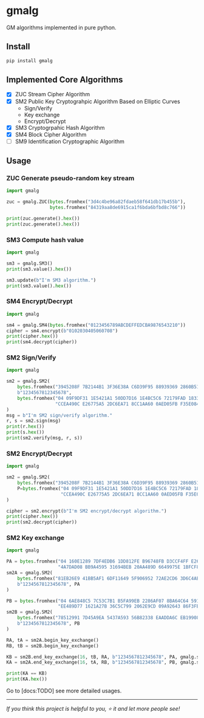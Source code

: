 # gmalg

GM algorithms implemented in pure python.

## Install

```bat
pip install gmalg
```

## Implemented Core Algorithms

- [x] ZUC Stream Cipher Algorithm
- [x] SM2 Public Key Cryptograhpic Algorithm Based on Elliptic Curves
  - Sign/Verify
  - Key exchange
  - Encrypt/Decrypt
- [x] SM3 Cryptogrpahic Hash Algorithm
- [x] SM4 Block Cipher Algorithm
- [ ] SM9 Identification Cryptographic Algorithm

## Usage

### ZUC Generate pseudo-random key stream

```python
import gmalg

zuc = gmalg.ZUC(bytes.fromhex("3d4c4be96a82fdaeb58f641db17b455b"),
                bytes.fromhex("84319aa8de6915ca1f6bda6bfbd8c766"))

print(zuc.generate().hex())
print(zuc.generate().hex())
```

### SM3 Compute hash value

```python
import gmalg

sm3 = gmalg.SM3()
print(sm3.value().hex())

sm3.update(b"I'm SM3 algorithm.")
print(sm3.value().hex())
```

### SM4 Encrypt/Decrypt

```python
import gmalg

sm4 = gmalg.SM4(bytes.fromhex("0123456789ABCDEFFEDCBA9876543210"))
cipher = sm4.encrypt(b"0102030405060708")
print(cipher.hex())
print(sm4.decrypt(cipher))
```

### SM2 Sign/Verify

```python
import gmalg

sm2 = gmalg.SM2(
    bytes.fromhex("3945208F 7B2144B1 3F36E38A C6D39F95 88939369 2860B51A 42FB81EF 4DF7C5B8"),
    b"1234567812345678",
    bytes.fromhex("04 09F9DF31 1E5421A1 50DD7D16 1E4BC5C6 72179FAD 1833FC07 6BB08FF3 56F35020"
                  "CCEA490C E26775A5 2DC6EA71 8CC1AA60 0AED05FB F35E084A 6632F607 2DA9AD13"),
)
msg = b"I'm SM2 sign/verify algorithm."
r, s = sm2.sign(msg)
print(r.hex())
print(s.hex())
print(sm2.verify(msg, r, s))
```

### SM2 Encrypt/Decrypt

```python
import gmalg

sm2 = gmalg.SM2(
    bytes.fromhex("3945208F 7B2144B1 3F36E38A C6D39F95 88939369 2860B51A 42FB81EF 4DF7C5B8"),
    P=bytes.fromhex("04 09F9DF31 1E5421A1 50DD7D16 1E4BC5C6 72179FAD 1833FC07 6BB08FF3 56F35020"
                    "CCEA490C E26775A5 2DC6EA71 8CC1AA60 0AED05FB F35E084A 6632F607 2DA9AD13"),
)

cipher = sm2.encrypt(b"I'm SM2 encrypt/decrypt algorithm.")
print(cipher.hex())
print(sm2.decrypt(cipher))
```

### SM2 Key exchange

```python
import gmalg

PA = bytes.fromhex("04 160E1289 7DF4EDB6 1DD812FE B96748FB D3CCF4FF E26AA6F6 DB9540AF 49C94232"
                   "4A7DAD08 BB9A4595 31694BEB 20AA489D 6649975E 1BFCF8C4 741B78B4 B223007F")
sm2A = gmalg.SM2(
    bytes.fromhex("81EB26E9 41BB5AF1 6DF11649 5F906952 72AE2CD6 3D6C4AE1 678418BE 48230029"),
    b"1234567812345678", PA
)

PB = bytes.fromhex("04 6AE848C5 7C53C7B1 B5FA99EB 2286AF07 8BA64C64 591B8B56 6F7357D5 76F16DFB"
                   "EE489D77 1621A27B 36C5C799 2062E9CD 09A92643 86F3FBEA 54DFF693 05621C4D")
sm2B = gmalg.SM2(
    bytes.fromhex("78512991 7D45A9EA 5437A593 56B82338 EAADDA6C EB199088 F14AE10D EFA229B5"),
    b"1234567812345678", PB
)

RA, tA = sm2A.begin_key_exchange()
RB, tB = sm2B.begin_key_exchange()

KB = sm2B.end_key_exchange(16, tB, RA, b"1234567812345678", PA, gmalg.sm2.KEYXCHG_MODE.RESPONDER)
KA = sm2A.end_key_exchange(16, tA, RB, b"1234567812345678", PB, gmalg.sm2.KEYXCHG_MODE.INITIATOR)

print(KA == KB)
print(KA.hex())
```

Go to [docs:TODO] see more detailed usages.

---

*If you think this project is helpful to you, :star: it and let more people see!*
